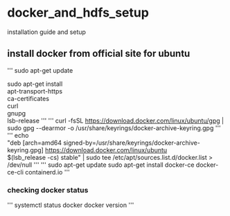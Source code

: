 # docker_and_hdfs_setup
installation guide and setup

## install docker from official site for ubuntu

'''
sudo apt-get update

sudo apt-get install \
    apt-transport-https \
    ca-certificates \
    curl \
    gnupg \
    lsb-release
'''
'''
curl -fsSL https://download.docker.com/linux/ubuntu/gpg | sudo gpg --dearmor -o /usr/share/keyrings/docker-archive-keyring.gpg
'''
'''
echo \
  "deb [arch=amd64 signed-by=/usr/share/keyrings/docker-archive-keyring.gpg] https://download.docker.com/linux/ubuntu \
  $(lsb_release -cs) stable" | sudo tee /etc/apt/sources.list.d/docker.list > /dev/null
'''
'''
sudo apt-get update
 sudo apt-get install docker-ce docker-ce-cli containerd.io
'''
### checking docker status
'''
systemctl status docker
docker version
'''
